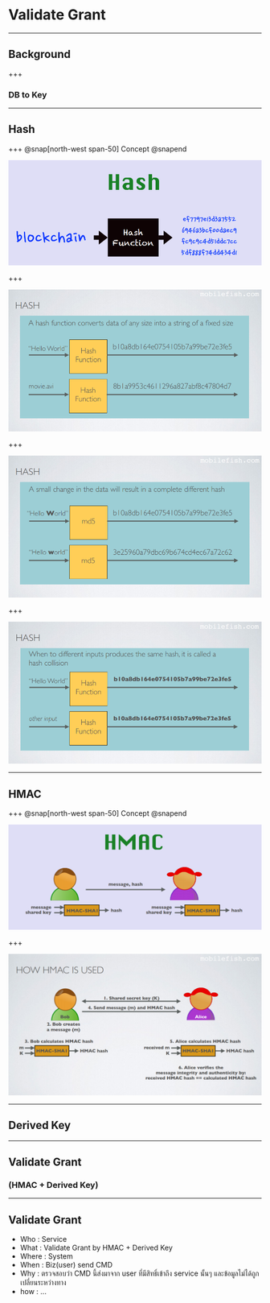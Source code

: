 # Validate **Grant**

---

## Background

+++

### DB to Key

---

## Hash

+++
@snap[north-west span-50]
Concept
@snapend

![](assets/img/HashConcept.PNG)

+++

![](assets/img/Hash1.PNG)

+++

![](assets/img/Hash2.PNG)

+++

![](assets/img/Hash3.PNG)

---

## HMAC

+++
@snap[north-west span-50]
Concept
@snapend

![](assets/img/HMACConcept.PNG)

+++

![](assets/img/HowToHMACUse.PNG)

---

## Derived Key

---

## Validate Grant
### (HMAC + Derived Key)

---

## Validate Grant

- Who   : Service
- What  : Validate Grant by HMAC + Derived Key
- Where : System
- When  : Biz(user) send CMD
- Why   : ตรวจสอบว่า CMD นี้ส่งมาจาก user ที่มีสิทธิ์เข้าถึง service นั้นๆ และข้อมูลไม่ได้ถูกเปลี่ยนระหว่างทาง
- how   : ...